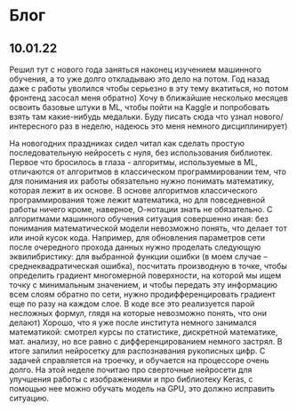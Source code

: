 # Блог

## 10.01.22

Решил тут с нового года заняться наконец изучением машинного обучения, а то уже долго откладываю это дело на потом. Год назад даже с работы уволился чтобы серьезно в эту тему вкатиться, но потом фронтенд засосал меня обратно) Хочу в ближайшие несколько месяцев освоить базовые штуки в ML, чтобы пойти на Kaggle и попробовать взять там какие-нибудь медальки. Буду писать сюда что узнал нового/интересного раз в неделю, надеюсь это меня немного дисциплинирует)

На новогодних праздниках сидел читал как сделать простую последовательную нейросеть с нуля, без использования библиотек. Первое что бросилось в глаза -  алгоритмы, используемые в ML, отличаются от алгоритмов в классическом программировании тем, что для понимания их работы обязательно нужно понимать математику, которая лежит в их основе. В основе алгоритмов классического программирования тоже лежит математика, но для повседневной работы ничего кроме, наверное, О-нотации знать не обязательно. С алгоритмами машинного обучения ситуация совершенно иная: без понимания математической модели невозможно понять, что делает тот или иной кусок кода. Например, для обновления параметров сети после очередного прохода данных нужно проделать следующую эквилибристику: для выбранной функции ошибки (в моем случае – среднеквадратическая ошибка), посчитать производную в точке, чтобы определить градиент многомерной поверхности, на которой мы ищем точку с минимальным значением, и чтобы передать эту информацию всем слоям обратно по сети, нужно продифференцировать градиент еще по разу на каждом слое. В коде все это реализуется парой несложных формул, глядя на которые невозможно понять, что они делают) Хорошо, что я уже после института немного занимался математикой: смотрел курсы по статистике, дискретной математике, мат. анализу, но все равно с дифференцированием немного застрял. В итоге запилил нейросетку для распознавания рукописных цифр. С задачей справляется на троечку, и обучается на процессоре очень долго. На этой неделе почитаю про сверточные нейросети для улучшения работы с изображениями и про библиотеку Keras, с помощью нее можно обучать модель на GPU, это должно исправить ситуацию.
